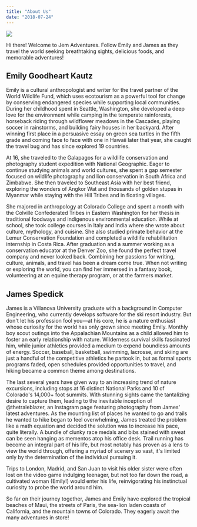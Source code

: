 ```yaml
---
title: "About Us"
date: "2018-07-24"
---
```


![](images/IMG_1787-577x1024.jpg)

Hi there! Welcome to Jem Adventures. Follow Emily and James as they travel the world seeking breathtaking sights, delicious foods, and memorable adventures!

## Emily Goodheart Kautz

Emily is a cultural anthropologist and writer for the travel partner of the World Wildlife Fund, which uses ecotourism as a powerful tool for change by conserving endangered species while supporting local communities. During her childhood spent in Seattle, Washington, she developed a deep love for the environment while camping in the temperate rainforests, horseback riding through wildflower meadows in the Cascades, playing soccer in rainstorms, and building fairy houses in her backyard. After winning first place in a persuasive essay on green sea turtles in the fifth grade and coming face to face with one in Hawaii later that year, she caught the travel bug and has since explored 19 countries.

At 16, she traveled to the Galapagos for a wildlife conservation and photography student expedition with National Geographic. Eager to continue studying animals and world cultures, she spent a gap semester focused on wildlife photography and lion conservation in South Africa and Zimbabwe. She then traveled to Southeast Asia with her best friend, exploring the wonders of Angkor Wat and thousands of golden stupas in Myanmar while staying with the Hill Tribes and in floating villages.

She majored in anthropology at Colorado College and spent a month with the Colville Confederated Tribes in Eastern Washington for her thesis in traditional foodways and indigenous environmental education. While at school, she took college courses in Italy and India where she wrote about culture, mythology, and cuisine. She also studied primate behavior at the Lemur Conservation Foundation and completed a wildlife rehabilitation internship in Costa Rica. After graduation and a summer working as a conservation educator at the Denver Zoo, she found the perfect travel company and never looked back. Combining her passions for writing, culture, animals, and travel has been a dream come true. When not writing or exploring the world, you can find her immersed in a fantasy book, volunteering at an equine therapy program, or at the farmers market.

## James Spedick

James is a Villanova University graduate with a background in Computer Engineering, who currently develops software for the ski resort industry. But don't let his profession fool you—at his core, he is a nature enthusiast whose curiosity for the world has only grown since meeting Emily. Monthly boy scout outings into the Appalachian Mountains as a child allowed him to foster an early relationship with nature. Wilderness survival skills fascinated him, while junior athletics provided a medium to expend boundless amounts of energy. Soccer, baseball, basketball, swimming, lacrosse, and skiing are just a handful of the competitive athletics he partook in, but as formal sports programs faded, open schedules provided opportunities to travel, and hiking became a common theme among destinations.

The last several years have given way to an increasing trend of nature excursions, including stops at 16 distinct National Parks and 10 of Colorado's 14,000+ foot summits. With stunning sights came the tantalizing desire to capture them, leading to the inevitable inception of @thetraleblazer, an Instagram page featuring photography from James' latest adventures. As the mounting list of places he wanted to go and trails he wanted to hike began to feel overwhelming, James treated the problem like a math equation and decided the solution was to increase his pace, quite literally. A bundle of clunky race medals and bibs stained with sweat can be seen hanging as mementos atop his office desk. Trail running has become an integral part of his life, but most notably has proven as a lens to view the world through, offering a myriad of scenery so vast, it's limited only by the determination of the individual pursuing it.

Trips to London, Madrid, and San Juan to visit his older sister were often lost on the video game indulging teenager, but not too far down the road, a cultivated woman (Emily!) would enter his life, reinvigorating his instinctual curiosity to probe the world around him.

So far on their journey together, James and Emily have explored the tropical beaches of Maui, the streets of Paris, the sea-lion laden coasts of California, and the mountain towns of Colorado. They eagerly await the many adventures in store!
